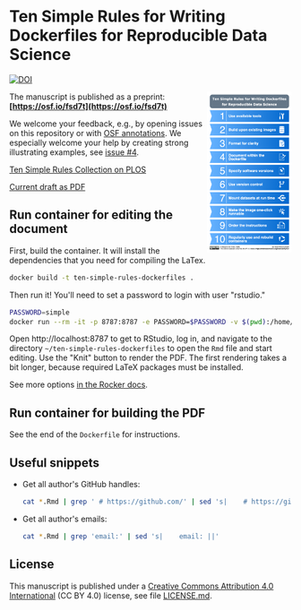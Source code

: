 # Ten Simple Rules for Writing Dockerfiles for Reproducible Data Science

[![DOI](https://img.shields.io/badge/DOI-10.31219%2Fosf.io%2Ffsd7t-blue)](https://doi.org/10.31219/osf.io/fsd7t)

<img alt="Ten Simple Rules for Writing Dockerfiles for Reproducible Research - Summary" src="summary.png" width="30%" align="right">

The manuscript is published as a preprint: **[https://osf.io/fsd7t](https://osf.io/fsd7t)**

We welcome your feedback, e.g., by opening issues on this repository or with [OSF annotations](https://help.osf.io/hc/en-us/articles/360019738554-Annotate-a-Preprint).
We especially welcome your help by creating strong illustrating examples, see [issue #4](https://github.com/nuest/ten-simple-rules-dockerfiles/issues/4).

[Ten Simple Rules Collection on PLOS](https://collections.plos.org/ten-simple-rules)

[Current draft as PDF](https://nuest.github.io/ten-simple-rules-dockerfiles/ten-simple-rules-dockerfiles.pdf)

## Run container for editing the document

First, build the container. It will install the dependencies that you
need for compiling the LaTex.

```bash
docker build -t ten-simple-rules-dockerfiles .
```

Then run it! You'll need to set a password to login with user "rstudio."

```bash
PASSWORD=simple
docker run --rm -it -p 8787:8787 -e PASSWORD=$PASSWORD -v $(pwd):/home/rstudio/ten-simple-rules-dockerfiles ten-simple-rules-dockerfiles
```

Open http://localhost:8787 to get to RStudio, log in, and navigate to the directory `~/ten-simple-rules-dockerfiles` to open the `Rmd` file and start editing.
Use the "Knit" button to render the PDF.
The first rendering takes a bit longer, because required LaTeX packages must be installed.

See more options [in the Rocker docs](https://github.com/rocker-org/rocker-versioned/blob/master/rstudio/README.md#additional-configuration-options).

## Run container for building the PDF

See the end of the `Dockerfile` for instructions.

## Useful snippets

- Get all author's GitHub handles:
  ```bash
  cat *.Rmd | grep ' # https://github.com/' | sed 's|    # https://github.com/|@|'
  ```
- Get all author's emails:
  ```bash
  cat *.Rmd | grep 'email:' | sed 's|    email: ||'
  ```

## License

This manuscript is published under a [Creative Commons Attribution 4.0 International](https://creativecommons.org/licenses/by/4.0/) (CC BY 4.0) license, see file [LICENSE.md](LICENSE.md).
